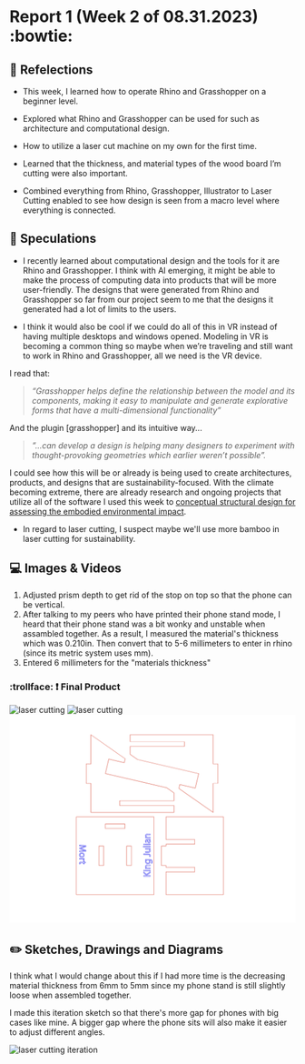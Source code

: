 
# Report 1 (Week 2 of 08.31.2023) :bowtie:


## 💭 Refelections

- This week, I learned how to operate Rhino and Grasshopper on a beginner level.
  
- Explored what Rhino and Grasshopper can be used for such as architecture and computational design.
  
- How to utilize a laser cut machine on my own for the first time.
  
- Learned that the thickness, and material types of the wood board I’m cutting were also important.
  
- Combined everything from Rhino, Grasshopper, Illustrator to Laser Cutting enabled to see how design is seen from a macro level where everything is connected.

## 🔎 Speculations
- I recently learned about computational design and the tools for it are Rhino and Grasshopper. I think with AI emerging, it might be able to make the process of computing data into products that will be more user-friendly. The designs that were generated from Rhino and Grasshopper so far from our project seem to me that the designs it generated had a lot of limits to the users.

- I think it would also be cool if we could do all of this in VR instead of having multiple desktops and windows opened. Modeling in VR is becoming a common thing so maybe when we’re traveling and still want to work in Rhino and Grasshopper, all we need is the VR device.

I read that:
>*“Grasshopper helps define the relationship between the model and its components, making it easy to manipulate and generate explorative forms that have a multi-dimensional functionality”*

And the plugin [grasshopper] and its intuitive way...
> *”...can develop a design is helping many designers to experiment with thought-provoking geometries which earlier weren’t possible”.*

I could see how this will be or already is being used to create architectures, products, and designs that are sustainability-focused. With the climate becoming extreme, there are already research and ongoing projects that utilize all of the software I used this week to [conceptual structural design for assessing the embodied environmental impact](https://www.mdpi.com/2071-1050/15/15/11990).

- In regard to laser cutting, I suspect maybe we'll use more bamboo in laser cutting for sustainability.

## 💻 Images & Videos

1. Adjusted prism depth to get rid of the stop on top so that the phone can be vertical. 
2. After talking to my peers who have printed their phone stand mode, I heard that their phone stand was a bit wonky and unstable when assambled together. As a result, I measured the material's thickness which was 0.210in. Then convert that to 5-6 millimeters to enter in rhino (since its metric system uses mm).
3. Entered 6 millimeters for the "materials thickness"

###  :trollface: ❗ Final Product
![laser cutting](horizontal_phone.png "Laser Cutting")
![laser cutting](vertical_phone.png "Laser Cutting")
![laser cut pattern](laser_cut_pattern.png "Laser Cut Pattern")


## ✏️ Sketches, Drawings and Diagrams
I think what I would change about this if I had more time is the decreasing material thickness from 6mm to 5mm since my phone stand is still slightly loose when assembled together.

I made this iteration sketch so that there's more gap for phones with big cases like mine. A bigger gap where the phone sits will also make it easier to adjust different angles.

![laser cutting iteration](iteration.png "Laser Cutting iteration")

